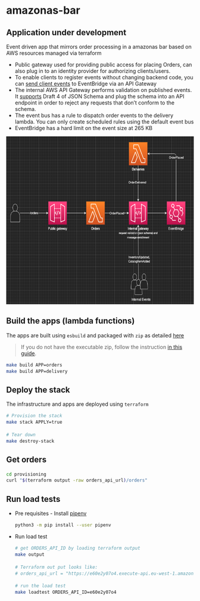 # amazonas-bar

## Application under development

Event driven app that mirrors order processing in a amazonas bar based on AWS resources managed via terraform

- Public gateway used for providing public access for placing Orders, can also plug in to an identity provider for authorizing clients/users.
- To enable clients to register events without changing backend code, you can [send client events](https://aws.amazon.com/blogs/compute/capturing-client-events-using-amazon-api-gateway-and-amazon-eventbridge/) to EventBridge via an API Gateway
- The internal AWS API Gateway performs validation on published events. It [supports](https://docs.aws.amazon.com/apigateway/latest/developerguide/models-mappings.html#models-mappings-models) Draft 4 of JSON Schema and plug the schema into an API endpoint in order to reject any requests that don’t conform to the schema.
- The event bus has a rule to dispatch order events to the delivery lambda. You can only create scheduled rules using the default event bus
- EventBridge has a hard limit on the event size at 265 KB

<img src="./docs/architecture.png" title="Event Driven Architecture" height="450" width="800"/>

## Build the apps (lambda functions)

The apps are built using `esbuild` and packaged with `zip` as detailed [here](https://docs.aws.amazon.com/lambda/latest/dg/typescript-package.html)

> If you do not have the executable zip, follow the instruction [in this guide](https://matteus.dev/zip-for-windows-como-instalar-o-comando-zip/).

```sh
make build APP=orders
make build APP=delivery
```

## Deploy the stack

The infrastructure and apps are deployed using `terraform`

```sh
# Provision the stack
make stack APPLY=true

# Tear down
make destroy-stack
```

## Get orders

```sh
cd provisioning
curl "$(terraform output -raw orders_api_url)/orders"
```

## Run load tests

- Pre requisites - Install [pipenv](https://packaging.python.org/en/latest/tutorials/managing-dependencies/)

    ```sh
    python3 -m pip install --user pipenv
    ```

- Run load test
  
    ```sh
    # get ORDERS_API_ID by loading terraform output
    make output

    # Terraform out put looks like:
    # orders_api_url = "https://e60e2y07o4.execute-api.eu-west-1.amazonaws.com/amazonasbar

    # run the load test
    make loadtest ORDERS_API_ID=e60e2y07o4
    ```
